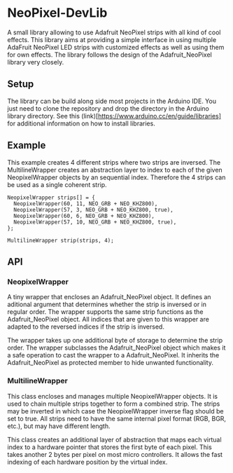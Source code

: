 # NeoPixel-DevLib
A small library allowing to use Adafruit NeoPixel strips with all kind of cool effects.
This library aims at providing a simple interface in using multiple AdaFruit NeoPixel LED strips
with customized effects as well as using them for own effects. The library follows the design of
the Adafruit_NeoPixel library very closely.

## Setup
The library can be build along side most projects in the Arduino IDE. You just need to clone the repository and drop
the directory in the Arduino library directory. See this (link)[https://www.arduino.cc/en/guide/libraries]
for additional information on how to install libraries.

## Example
This example creates 4 different strips where two strips are inversed. The MultilineWrapper creates
an abstraction layer to index to each of the given NeopixelWrapper objects by an sequential index.
Therefore the 4 strips can be used as a single coherent strip.

```{c++}
NeopixelWrapper strips[] = {
  NeopixelWrapper(60, 11, NEO_GRB + NEO_KHZ800),
  NeopixelWrapper(57, 3, NEO_GRB + NEO_KHZ800, true),
  NeopixelWrapper(60, 6, NEO_GRB + NEO_KHZ800),
  NeopixelWrapper(57, 10, NEO_GRB + NEO_KHZ800, true),
};

MultilineWrapper strip(strips, 4);
```

## API

### NeopixelWrapper
A tiny wrapper that encloses an Adafruit_NeoPixel object.
It defines an aditional argument that determines whether the
strip is inversed or in regular order. The wrapper supports
the same strip functions as the Adafruit_NeoPixel object.
All indices that are given to this wrapper are adapted to the
reversed indices if the strip is inversed.

The wrapper takes up one additional byte of storage to
determine the strip order. The wrapper subclasses the
Adafruit_NeoPixel object which makes it a safe operation
to cast the wrapper to a Adafruit_NeoPixel. It inherits
the Adafruit_NeoPixel as protected member to hide unwanted
functionality.

### MultilineWrapper
This class encloses and manages multiple NeopixelWrapper objects.
It is used to chain multiple strips together to form a combined
strip. The strips may be inverted in which case the NeopixelWrapper
inverse flag should be set to true. All strips need to have the same
internal pixel format (RGB, BGR, etc.), but may have different length.

This class creates an additional layer of abstraction that maps each
virtual index to a hardware pointer that stores the first byte of each
pixel. This takes another 2 bytes per pixel on most micro controllers.
It allows the fast indexing of each hardware position by the virtual index.
